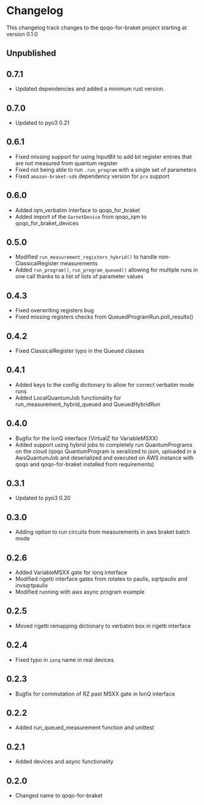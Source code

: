 # Changelog

This changelog track changes to the qoqo-for-braket project starting at version 0.1.0

## Unpublished

## 0.7.1

* Updated dependencies and added a minimum rust version.

## 0.7.0

* Updated to pyo3 0.21

## 0.6.1

* Fixed missing support for using InputBit to add bit register entries that are not measured from quantum register
* Fixed not being able to run `.run_program` with a single set of parameters
* Fixed `amazon-braket-sdk` dependency version for `prx` support

## 0.6.0

* Added iqm_verbatim interface to qoqo_for_braket
* Added import of the `GarnetDevice` from qoqo_iqm to qoqo_for_braket_devices

## 0.5.0

* Modified `run_measurement_registers_hybrid()` to handle non-ClassicalRegister measurements
* Added `run_program()`, `run_program_queued()` allowing for multiple runs in one call thanks to a list of lists of parameter values

## 0.4.3

* Fixed overwriting registers bug
* Fixed missing registers checks from QueuedProgramRun.poll_results()

## 0.4.2

* Fixed ClassicalRegister typo in the Queued classes

## 0.4.1

* Added keys to the config dictionary to allow for correct verbatim mode runs
* Added LocalQuantumJob functionality for run_measurement_hybrid_queued and QueuedHybridRun

## 0.4.0

* Bugfix for the IonQ interface (VirtualZ for VariableMSXX)
* Added support using hybrid jobs to completely run QuantumPrograms on the cloud (qoqo QuantumProgram is serailized to json, uploaded in a AwsQuantumJob and deserialized and executed on AWS instance with qoqo and qoqo-for-braket installed from requirements)

## 0.3.1

* Updated to pyo3 0.20

## 0.3.0

* Adding option to run circuits from measurements in aws braket batch mode

## 0.2.6

* Added VariableMSXX gate for ionq interface
* Modified rigetti interface gates from rotatex to paulix, sqrtpaulix and invsqrtpaulix
* Modified running with aws async program example

## 0.2.5

* Moved rigetti remapping dictionary to verbatim box in rigetti interface

## 0.2.4

* Fixed typo in `ionq` name in real devices

## 0.2.3

* Bugfix for commutation of RZ past MSXX gate in IonQ interface

## 0.2.2

* Added run_queued_measurement function and unittest

## 0.2.1

* Added devices and async functionality

## 0.2.0

* Changed name to qoqo-for-braket
